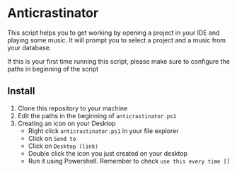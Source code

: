 # Anticrastinator

This script helps you to get working by opening a project in your IDE and playing some music.
It will prompt you to select a project and a music from your database.

If this is your first time running this script, please make sure to configure the paths in beginning of the script

## Install


1. Clone this repository to your machine
2. Edit the paths in the beginning of `anticrastinator.ps1`
3. Creating an icon on your Desktop
    - Right click `anticrastinator.ps1` in your file explorer
    - Click on `Send to`
    - Click on `Desktop (link)`
    - Double click the icon you just created on your desktop
    - Run it using Powershell. Remember to check `use this every time []`
    
